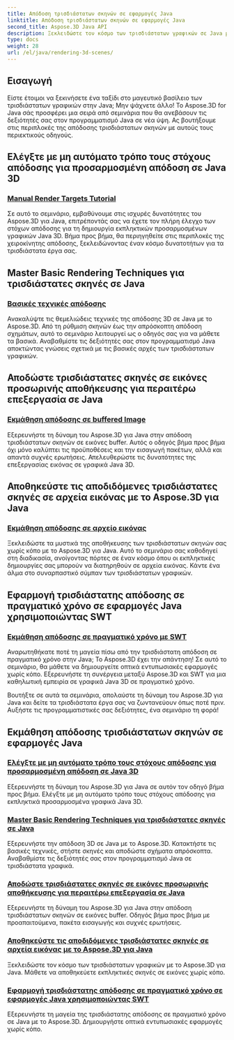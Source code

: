 ```yaml
---
title: Απόδοση τρισδιάστατων σκηνών σε εφαρμογές Java
linktitle: Απόδοση τρισδιάστατων σκηνών σε εφαρμογές Java
second_title: Aspose.3D Java API
description: Ξεκλειδώστε τον κόσμο των τρισδιάστατων γραφικών σε Java με μαθήματα Aspose.3D. Κατακτήστε τη χειροκίνητη απόδοση, τις βασικές τεχνικές, την επεξεργασία εικόνας και την απόδοση σε πραγματικό χρόνο χωρίς κόπο.
type: docs
weight: 28
url: /el/java/rendering-3d-scenes/
---
```

## Εισαγωγή

Είστε έτοιμοι να ξεκινήσετε ένα ταξίδι στο μαγευτικό βασίλειο των τρισδιάστατων γραφικών στην Java; Μην ψάχνετε άλλο! Το Aspose.3D for Java σάς προσφέρει μια σειρά από σεμινάρια που θα ανεβάσουν τις δεξιότητές σας στον προγραμματισμό Java σε νέα ύψη. Ας βουτήξουμε στις περιπλοκές της απόδοσης τρισδιάστατων σκηνών με αυτούς τους περιεκτικούς οδηγούς.

## Ελέγξτε με μη αυτόματο τρόπο τους στόχους απόδοσης για προσαρμοσμένη απόδοση σε Java 3D
### [Manual Render Targets Tutorial](./manual-render-targets/)

Σε αυτό το σεμινάριο, εμβαθύνουμε στις ισχυρές δυνατότητες του Aspose.3D για Java, επιτρέποντάς σας να έχετε τον πλήρη έλεγχο των στόχων απόδοσης για τη δημιουργία εκπληκτικών προσαρμοσμένων γραφικών Java 3D. Βήμα προς βήμα, θα περιηγηθείτε στις περιπλοκές της χειροκίνητης απόδοσης, ξεκλειδώνοντας έναν κόσμο δυνατοτήτων για τα τρισδιάστατα έργα σας.

## Master Basic Rendering Techniques για τρισδιάστατες σκηνές σε Java
### [Βασικές τεχνικές απόδοσης](./basic-rendering/)

Ανακαλύψτε τις θεμελιώδεις τεχνικές της απόδοσης 3D σε Java με το Aspose.3D. Από τη ρύθμιση σκηνών έως την απρόσκοπτη απόδοση σχημάτων, αυτό το σεμινάριο λειτουργεί ως ο οδηγός σας για να μάθετε τα βασικά. Αναβαθμίστε τις δεξιότητές σας στον προγραμματισμό Java αποκτώντας γνώσεις σχετικά με τις βασικές αρχές των τρισδιάστατων γραφικών.

## Αποδώστε τρισδιάστατες σκηνές σε εικόνες προσωρινής αποθήκευσης για περαιτέρω επεξεργασία σε Java
### [Εκμάθηση απόδοσης σε buffered Image](./render-to-buffered-image/)

Εξερευνήστε τη δύναμη του Aspose.3D για Java στην απόδοση τρισδιάστατων σκηνών σε εικόνες buffer. Αυτός ο οδηγός βήμα προς βήμα όχι μόνο καλύπτει τις προϋποθέσεις και την εισαγωγή πακέτων, αλλά και απαντά συχνές ερωτήσεις. Απελευθερώστε τις δυνατότητες της επεξεργασίας εικόνας σε γραφικά Java 3D.

## Αποθηκεύστε τις αποδιδόμενες τρισδιάστατες σκηνές σε αρχεία εικόνας με το Aspose.3D για Java
### [Εκμάθηση απόδοσης σε αρχείο εικόνας](./render-to-file/)

Ξεκλειδώστε τα μυστικά της αποθήκευσης των τρισδιάστατων σκηνών σας χωρίς κόπο με το Aspose.3D για Java. Αυτό το σεμινάριο σας καθοδηγεί στη διαδικασία, ανοίγοντας πόρτες σε έναν κόσμο όπου οι εκπληκτικές δημιουργίες σας μπορούν να διατηρηθούν σε αρχεία εικόνας. Κάντε ένα άλμα στο συναρπαστικό σύμπαν των τρισδιάστατων γραφικών.

## Εφαρμογή τρισδιάστατης απόδοσης σε πραγματικό χρόνο σε εφαρμογές Java χρησιμοποιώντας SWT
### [Εκμάθηση απόδοσης σε πραγματικό χρόνο με SWT](./real-time-rendering-swt/)

Αναρωτηθήκατε ποτέ τη μαγεία πίσω από την τρισδιάστατη απόδοση σε πραγματικό χρόνο στην Java; Το Aspose.3D έχει την απάντηση! Σε αυτό το σεμινάριο, θα μάθετε να δημιουργείτε οπτικά εντυπωσιακές εφαρμογές χωρίς κόπο. Εξερευνήστε τη συνέργεια μεταξύ Aspose.3D και SWT για μια καθηλωτική εμπειρία σε γραφικά Java 3D σε πραγματικό χρόνο.

Βουτήξτε σε αυτά τα σεμινάρια, απολαύστε τη δύναμη του Aspose.3D για Java και δείτε τα τρισδιάστατα έργα σας να ζωντανεύουν όπως ποτέ πριν. Αυξήστε τις προγραμματιστικές σας δεξιότητες, ένα σεμινάριο τη φορά!
## Εκμάθηση απόδοσης τρισδιάστατων σκηνών σε εφαρμογές Java
### [Ελέγξτε με μη αυτόματο τρόπο τους στόχους απόδοσης για προσαρμοσμένη απόδοση σε Java 3D](./manual-render-targets/)
Εξερευνήστε τη δύναμη του Aspose.3D για Java σε αυτόν τον οδηγό βήμα προς βήμα. Ελέγξτε με μη αυτόματο τρόπο τους στόχους απόδοσης για εκπληκτικά προσαρμοσμένα γραφικά Java 3D.
### [Master Basic Rendering Techniques για τρισδιάστατες σκηνές σε Java](./basic-rendering/)
Εξερευνήστε την απόδοση 3D σε Java με το Aspose.3D. Κατακτήστε τις βασικές τεχνικές, στήστε σκηνές και αποδώστε σχήματα απρόσκοπτα. Αναβαθμίστε τις δεξιότητές σας στον προγραμματισμό Java σε τρισδιάστατα γραφικά.
### [Αποδώστε τρισδιάστατες σκηνές σε εικόνες προσωρινής αποθήκευσης για περαιτέρω επεξεργασία σε Java](./render-to-buffered-image/)
Εξερευνήστε τη δύναμη του Aspose.3D για Java στην απόδοση τρισδιάστατων σκηνών σε εικόνες buffer. Οδηγός βήμα προς βήμα με προαπαιτούμενα, πακέτα εισαγωγής και συχνές ερωτήσεις.
### [Αποθηκεύστε τις αποδιδόμενες τρισδιάστατες σκηνές σε αρχεία εικόνας με το Aspose.3D για Java](./render-to-file/)
Ξεκλειδώστε τον κόσμο των τρισδιάστατων γραφικών με το Aspose.3D για Java. Μάθετε να αποθηκεύετε εκπληκτικές σκηνές σε εικόνες χωρίς κόπο.
### [Εφαρμογή τρισδιάστατης απόδοσης σε πραγματικό χρόνο σε εφαρμογές Java χρησιμοποιώντας SWT](./real-time-rendering-swt/)
Εξερευνήστε τη μαγεία της τρισδιάστατης απόδοσης σε πραγματικό χρόνο σε Java με το Aspose.3D. Δημιουργήστε οπτικά εντυπωσιακές εφαρμογές χωρίς κόπο.